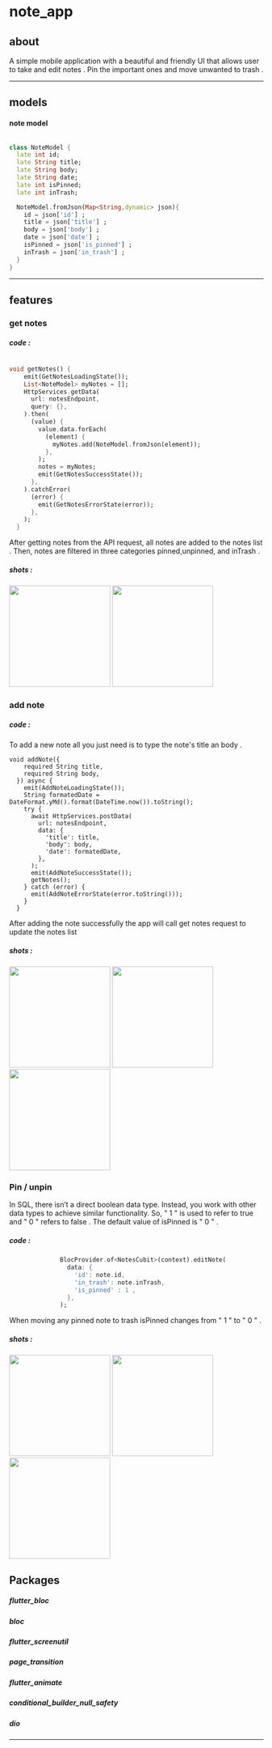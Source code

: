 # note_app
## about
A simple mobile application with a beautiful and friendly UI that allows user to take and edit notes .
Pin the important ones and move unwanted to trash .
_____________
## models
#### note model
```dart

class NoteModel {
  late int id;
  late String title;
  late String body;
  late String date;
  late int isPinned;
  late int inTrash;

  NoteModel.fromJson(Map<String,dynamic> json){
    id = json['id'] ;
    title = json['title'] ;
    body = json['body'] ;
    date = json['date'] ;
    isPinned = json['is_pinned'] ;
    inTrash = json['in_trash'] ;
  }
}
```
_________________
## features
### get notes
##### code :

```dart

void getNotes() {
    emit(GetNotesLoadingState());
    List<NoteModel> myNotes = [];
    HttpServices.getData(
      url: notesEndpoint,
      query: {},
    ).then(
      (value) {
        value.data.forEach(
          (element) {
            myNotes.add(NoteModel.fromJson(element));
          },
        );
        notes = myNotes;
        emit(GetNotesSuccessState());
      },
    ).catchError(
      (error) {
        emit(GetNotesErrorState(error));
      },
    );
  }
```
After getting notes from the API request, all notes are added to the notes list .
Then, notes are filtered in three categories pinned,unpinned, and inTrash .
##### shots :
<div>
  <img src="https://github.com/badr-elsawi/my_notes_app/assets/88436763/aff1c8d4-566b-48b4-a6be-44f17b4d09d5" width="200">
  <img src="https://github.com/badr-elsawi/my_notes_app/assets/88436763/676dda94-20a9-4956-a347-1a555a7d9117" width="200">
</div>

### add note
##### code :
To add a new note all you just need is to type the note's title an body .

```
void addNote({
    required String title,
    required String body,
  }) async {
    emit(AddNoteLoadingState());
    String formatedDate = DateFormat.yMd().format(DateTime.now()).toString();
    try {
      await HttpServices.postData(
        url: notesEndpoint,
        data: {
          'title': title,
          'body': body,
          'date': formatedDate,
        },
      );
      emit(AddNoteSuccessState());
      getNotes();
    } catch (error) {
      emit(AddNoteErrorState(error.toString()));
    }
  }
```
After adding the note successfully the app will call get notes request to update the notes list
##### shots :
<div>
  <img src="https://github.com/badr-elsawi/my_notes_app/assets/88436763/346979e7-ad84-4009-baad-842604bcf996" width="200">
  <img src="https://github.com/badr-elsawi/my_notes_app/assets/88436763/ce90ac8a-1bc2-436c-8bdd-de73f5302ab8" width="200">
  <img src="https://github.com/badr-elsawi/my_notes_app/assets/88436763/8e134078-6cee-4a89-b149-8e89cb0fcbea" width="200">
</div>

### Pin / unpin
In SQL, there isn’t a direct boolean data type. Instead, you work with other data types to achieve similar functionality.
So, " 1 " is used to refer to true and " 0 " refers to false .
The default value of isPinned is " 0 " .
##### code :
```dart
              BlocProvider.of<NotesCubit>(context).editNote(
                data: {
                  'id': note.id,
                  'in_trash': note.inTrash,
                  'is_pinned' : 1 ,
                },
              );
```
When moving any pinned note to trash isPinned changes from " 1 " to " 0 " .
##### shots :
<div>
  <img src="https://github.com/badr-elsawi/my_notes_app/assets/88436763/65bb5290-822b-4174-9515-b93c765fd8ff" width="200">
  <img src="https://github.com/badr-elsawi/my_notes_app/assets/88436763/293cfa6d-0ba7-4c8e-a027-94e5d48aba19" width="200">
  <img src="https://github.com/badr-elsawi/my_notes_app/assets/88436763/9696934f-cedb-4574-a5a4-e2a0290ddb63" width="200">
</div>

## Packages
##### flutter_bloc
##### bloc
##### flutter_screenutil
##### page_transition
##### flutter_animate
##### conditional_builder_null_safety
##### dio
_________________
